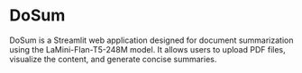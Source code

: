 # DoSum
DoSum is a Streamlit web application designed for document summarization using the LaMini-Flan-T5-248M model. It allows users to upload PDF files, visualize the content, and generate concise summaries.
